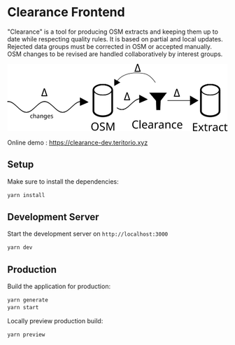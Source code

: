 # Clearance Frontend

"Clearance" is a tool for producing OSM extracts and keeping them up to date while respecting quality rules. It is based on partial and local updates. Rejected data groups must be corrected in OSM or accepted manually. OSM changes to be revised are handled collaboratively by interest groups.

![](./public/Clearance-process.svg)

Online demo : https://clearance-dev.teritorio.xyz

## Setup

Make sure to install the dependencies:

```bash
yarn install
```

## Development Server

Start the development server on `http://localhost:3000`

```bash
yarn dev
```

## Production

Build the application for production:

```bash
yarn generate
yarn start

```

Locally preview production build:

```bash
yarn preview
```
